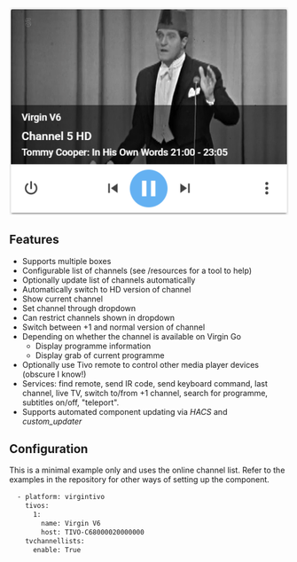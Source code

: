 ![Screenshot](https://raw.githubusercontent.com/bertbert72/HomeAssistant_VirginTivo/master/img/HA-VT03.png "Screenshot")

##  Features

+ Supports multiple boxes
+ Configurable list of channels (see /resources for a tool to help)
+ Optionally update list of channels automatically
+ Automatically switch to HD version of channel
+ Show current channel
+ Set channel through dropdown
+ Can restrict channels shown in dropdown
+ Switch between +1 and normal version of channel
+ Depending on whether the channel is available on Virgin Go
  + Display programme information
  + Display grab of current programme
+ Optionally use Tivo remote to control other media player devices (obscure I know!)
+ Services: find remote, send IR code, send keyboard command, last channel, live TV, switch to/from +1 channel, search for programme, subtitles on/off, "teleport".
+ Supports automated component updating via _HACS_ and _custom_updater_

## Configuration

This is a minimal example only and uses the online channel list.  Refer to the examples in the repository for other ways of setting up the component.

```
  - platform: virgintivo
    tivos:
      1:
        name: Virgin V6
        host: TIVO-C68000020000000
    tvchannellists:
      enable: True
```
